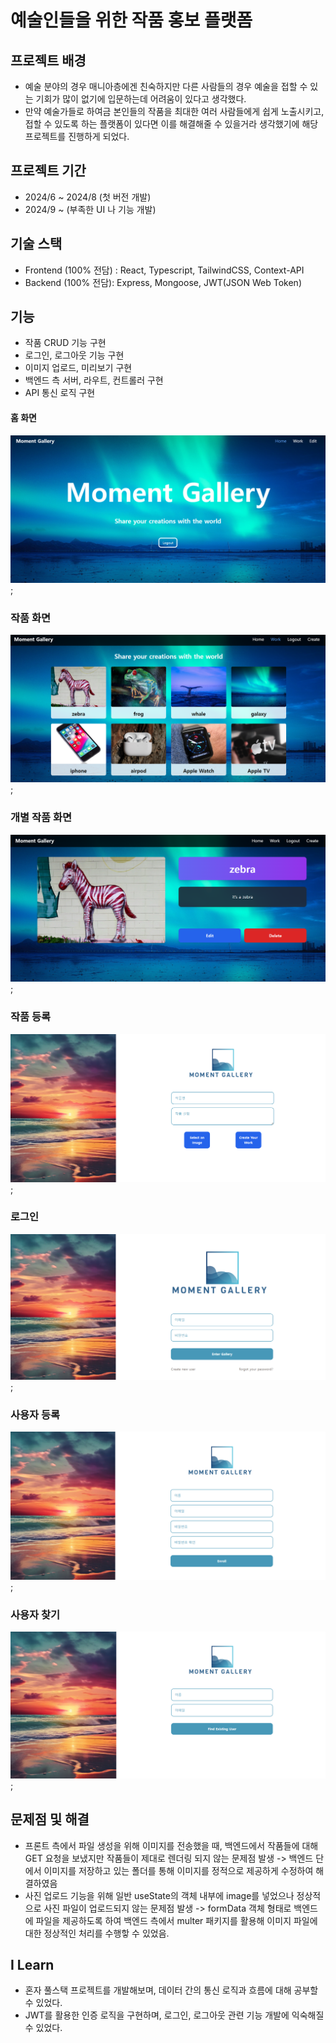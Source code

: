 # 예술인들을 위한 작품 홍보 플랫폼

## 프로젝트 배경

- 예술 분야의 경우 매니아층에겐 친숙하지만 다른 사람들의 경우 예술을 접할 수 있는 기회가 많이 없기에 입문하는데 어려움이 있다고 생각했다.
- 만약 예술가들로 하여금 본인들의 작품을 최대한 여러 사람들에게 쉽게 노출시키고, 접할 수 있도록 하는 플랫폼이 있다면 이를 해결해줄 수 있을거라 생각했기에 해당 프로젝트를 진행하게 되었다.

## 프로젝트 기간

- 2024/6 ~ 2024/8 (첫 버전 개발)
- 2024/9 ~ (부족한 UI 나 기능 개발)

## 기술 스택

- Frontend (100% 전담) : React, Typescript, TailwindCSS, Context-API
- Backend (100% 전담): Express, Mongoose, JWT(JSON Web Token)

## 기능

- 작품 CRUD 기능 구현
- 로그인, 로그아웃 기능 구현
- 이미지 업로드, 미리보기 구현
- 백엔드 측 서버, 라우트, 컨트롤러 구현
- API 통신 로직 구현

#### 홈 화면

![홈 화면](resultImages/Home.png);

### 작품 화면

![작품 화면](resultImages/Works.png);

### 개별 작품 화면

![개별작품 화면](resultImages/Work.png);

### 작품 등록

![작품 등록 화면](resultImages/Create.png);

### 로그인

![로그인 화면](resultImages/Login.png);

### 사용자 등록

![사용자 등록 화면](resultImages/Enroll.png);

### 사용자 찾기

![사용자 찾기 화면](resultImages/FindUser.png);

## 문제점 및 해결

- 프론트 측에서 파일 생성을 위해 이미지를 전송했을 때, 백엔드에서 작품들에 대해 GET 요청을 보냈지만 작품들이 제대로 렌더링 되지 않는 문제점 발생 -> 백엔드 단에서 이미지를 저장하고 있는 폴더를 통해 이미지를 정적으로 제공하게 수정하여 해결하였음
- 사진 업로드 기능을 위해 일반 useState의 객체 내부에 image를 넣었으나 정상적으로 사진 파일이 업로드되지 않는 문제점 발생 -> formData 객체 형태로 백엔드에 파일을 제공하도록 하여 백엔드 측에서 multer 패키지를 활용해 이미지 파일에 대한 정상적인 처리를 수행핳 수 있었음.

## I Learn

- 혼자 풀스택 프로젝트를 개발해보며, 데이터 간의 통신 로직과 흐름에 대해 공부할 수 있었다.
- JWT를 활용한 인증 로직을 구현하며, 로그인, 로그아웃 관련 기능 개발에 익숙해질 수 있었다.
